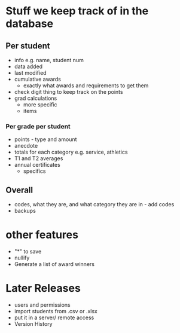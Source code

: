 # Stuff we keep track of in the database

## Per student

* info e.g. name, student num
* data added
* last modified
* cumulative awards
  * exactly what awards and requirements to get them
* check digit thing to keep track on the points
* grad calculations
  * more specific
  * items

### Per grade per student

* points - type and amount
* anecdote
* totals for each category e.g. service, athletics
* T1 and T2 averages
* annual certificates
  * specifics

## Overall

* codes, what they are, and what category they are in - add codes
* backups


# other features

* "*" to save
* nullify
* Generate a list of award winners

# Later Releases
* users and permissions
* import students from .csv or .xlsx
* put it in a server/ remote access
* Version History

